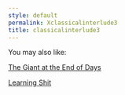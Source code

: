 ```yaml
---
style: default
permalink: Xclassicalinterlude3
title: classicalinterlude3
---
```

You may also like:

[The Giant at the End of Days](http://scp-wiki.net/the-giant-at-the-end-of-days)

[Learning Shit](http://scp-wiki.net/learning-shit)
